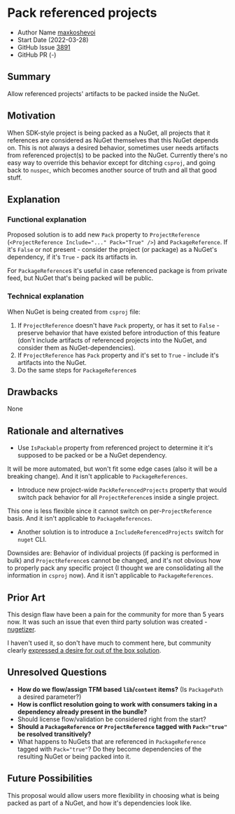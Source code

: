 # Pack referenced projects

- Author Name [maxkoshevoi](https://github.com/maxkoshevoi)
- Start Date (2022-03-28)
- GitHub Issue [3891](https://github.com/NuGet/Home/issues/3891)
- GitHub PR (-)

## Summary

Allow referenced projects' artifacts to be packed inside the NuGet.

## Motivation

When SDK-style project is being packed as a NuGet, all projects that it references are considered as NuGet themselves that this NuGet depends on.
This is not always a desired behavior, sometimes user needs artifacts from referenced project(s) to be packed into the NuGet.
Currently there's no easy way to override this behavior except for ditching `csproj`, and  going back to `nuspec`, which becomes another source of truth and all that good stuff.

## Explanation

### Functional explanation

Proposed solution is to add new `Pack` property to `ProjectReference` (`<ProjectReference Include="..." Pack="True" />`) and `PackageReference`. If it's `False` or not present - consider the project (or package) as a NuGet's dependency, if it's `True` - pack its artifacts in.

For `PackageReference`s it's useful in case referenced package is from private feed, but NuGet that's being packed will be public.

### Technical explanation

When NuGet is being created from `csproj` file:

1) If `ProjectReference` doesn't have `Pack` property, or has it set to `False` - preserve behavior that have existed before introduction of this feature (don't include artifacts of referenced projects into the NuGet, and consider them as NuGet-dependencies).
2) If `ProjectReference` has `Pack` property and it's set to `True` - include it's artifacts into the NuGet.
3) Do the same steps for `PackageReference`s

## Drawbacks

None

## Rationale and alternatives

- Use `IsPackable` property from referenced project to determine it it's supposed to be packed or be a NuGet dependency.

It will be more automated, but won't fit some edge cases (also it will be a breaking change). And it isn't applicable to `PackageReferences`.

- Introduce new project-wide `PackReferencedProjects` property that would switch pack behavior for all `ProjectReference`s inside a single project.

This one is less flexible since it cannot switch on per-`ProjectReference` basis. And it isn't applicable to `PackageReferences`.

- Another solution is to introduce a `IncludeReferencedProjects` switch for `nuget` CLI.

Downsides are: Behavior of individual projects (if packing is performed in bulk) and `ProjectReference`s cannot be changed, and it's not obvious how to properly pack any specific project (I thought we are consolidating all the information in `csproj` now). And it isn't applicable to `PackageReferences`.

## Prior Art

This design flaw have been a pain for the community for more than 5 years now. It was such an issue that even third party solution was created - [nugetizer](https://github.com/devlooped/nugetizer).

I haven't used it, so don't have much to comment here, but community clearly [expressed a desire for out of the box solution](https://github.com/NuGet/Home/issues/3891#issuecomment-1080044314).

## Unresolved Questions

- **How do we flow/assign TFM based `lib`/`content` items?** (Is `PackagePath` a desired parameter?)
- **How is conflict resolution going to work with consumers taking in a dependency already present in the bundle?**
- Should license flow/validation be considered right from the start?
- **Should a `PackageReference` or `ProjectReference` tagged with `Pack="true"` be resolved transitively?**
- What happens to NuGets that are referenced in `PackageReference` tagged with `Pack="true"`? Do they become dependencies of the resulting NuGet or being packed into it.

## Future Possibilities

This proposal would allow users more flexibility in choosing what is being packed as part of a NuGet, and how it's dependencies look like.
